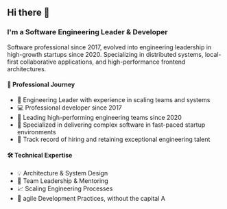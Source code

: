 ## Hi there 👋

### I'm a Software Engineering Leader & Developer

Software professional since 2017, evolved into engineering leadership in high-growth startups since 2020. Specializing in distributed systems, local-first collaborative applications, and high-performance frontend architectures.

#### 💫 Professional Journey
- 🚀 Engineering Leader with experience in scaling teams and systems
- 💻 Professional developer since 2017
- 👥 Leading high-performing engineering teams since 2020
- 🎯 Specialized in delivering complex software in fast-paced startup environments
- 🤝 Track record of hiring and retaining exceptional engineering talent

#### 🛠️ Technical Expertise
- 💡 Architecture & System Design
- 🤝 Team Leadership & Mentoring
- 📈 Scaling Engineering Processes
- 🔄 agile Development Practices, without the capital A

